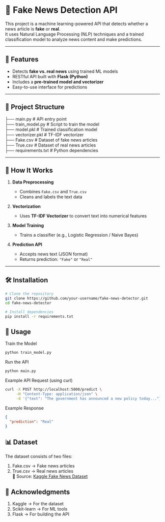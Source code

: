 # 📰 Fake News Detection API

This project is a machine learning-powered API that detects whether a news article is **fake** or **real**.  
It uses Natural Language Processing (NLP) techniques and a trained classification model to analyze news content and make predictions.

---

## 🚀 Features

- Detects **fake vs. real news** using trained ML models  
- RESTful API built with **Flask (Python)**  
- Includes a **pre-trained model and vectorizer**  
- Easy-to-use interface for predictions  

---

## 📁 Project Structure

├── main.py              # API entry point  
├── train_model.py       # Script to train the model  
├── model.pkl            # Trained classification model  
├── vectorizer.pkl       # TF-IDF vectorizer  
├── Fake.csv             # Dataset of fake news articles  
├── True.csv             # Dataset of real news articles  
├── requirements.txt     # Python dependencies  




---

## 🧠 How It Works

1. **Data Preprocessing**  
   - Combines `Fake.csv` and `True.csv`  
   - Cleans and labels the text data  

2. **Vectorization**  
   - Uses **TF-IDF Vectorizer** to convert text into numerical features  

3. **Model Training**  
   - Trains a classifier (e.g., Logistic Regression / Naive Bayes)  

4. **Prediction API**  
   - Accepts news text (JSON format)  
   - Returns prediction: `"Fake"` or `"Real"`  

---

## 🛠 Installation

```bash
# Clone the repository
git clone https://github.com/your-username/fake-news-detector.git
cd fake-news-detector

# Install dependencies
pip install -r requirements.txt
```

## 🧪 Usage
Train the Model
```bash
python train_model.py
```

Run the API
```bash
python main.py
```

Example API Request (using curl)
```bash
curl -X POST http://localhost:5000/predict \
     -H "Content-Type: application/json" \
     -d '{"text": "The government has announced a new policy today..."}'
```

Example Response
```json
{
  "prediction": "Real"
}
```

## 📊 Dataset
The dataset consists of two files:
1. Fake.csv → Fake news articles
2. True.csv → Real news articles  
📌 Source: [Kaggle Fake News Dataset](https://www.kaggle.com/clmentbisaillon/fake-and-real-news-dataset)


## 🙌 Acknowledgments
1. Kaggle → For the dataset
2. Scikit-learn → For ML tools
3. Flask → For building the API